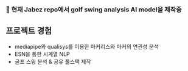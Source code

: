 ### 🔭 현재 Jabez repo에서 golf swing analysis AI model을 제작중

## 프로젝트 경험
- mediapipe와 qualisys를 이용한 마커리스와 마커의 연관성 분석
- ESN을 통한 시계열 NLP
- 골프 스윙 분석 & 공유 풀스택 제작

<!--
**ChanGyu-Cho/ChanGyu-Cho** is a ✨ _special_ ✨ repository because its `README.md` (this file) appears on your GitHub profile.

Here are some ideas to get you started:

- 🔭 I’m currently working on ...
- 🌱 I’m currently learning ...
- 👯 I’m looking to collaborate on ...
- 🤔 I’m looking for help with ...
- 💬 Ask me about ...
- 📫 How to reach me: ...
- 😄 Pronouns: ...
- ⚡ Fun fact: ...
-->
